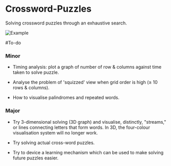 # Crossword-Puzzles
Solving crossword puzzles through an exhaustive search.

![Example](/Users/marti/puzzle.JPEG)

#To-do

### Minor
- Timing analysis: plot a graph of number of row & columns against time taken to solve puzzle.

- Analyse the problem of 'squizzed' view when grid order is high (≥ 10 rows & columns).

- How to visualise palindromes and repeated words.

### Major
- Try 3-dimensional solving (3D graph) and visualise, distinctly, "streams," or lines connecting letters that form words. In 3D, the four-colour visualisation system will no longer work.

- Try solving actual cross-word puzzles.

- Try to device a learning mechanism which can be used to make solving future puzzles easier.
